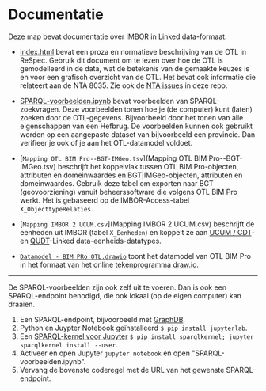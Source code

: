 # Documentatie

Deze map bevat documentatie over IMBOR in Linked data-formaat.

- [index.html](https://stichting-crow.github.io/otl-bim-pro/index.html) bevat een proza en normatieve beschrijving van de OTL in ReSpec. 
Gebruik dit document om te lezen over hoe de OTL is gemodelleerd in de data, wat de betekenis van de gemaakte keuzes is en voor een grafisch overzicht van de OTL. 
Het bevat ook informatie die relateert aan de NTA 8035. 
Zie ook de [NTA issues](https://github.com/Stichting-CROW/otl-bim-pro/issues?utf8=%E2%9C%93&q=is%3Aissue+label%3Anta-8035) in deze repo. 

- [SPARQL-voorbeelden.ipynb](SPARQL-voorbeelden.ipynb) bevat voorbeelden van SPARQL-zoekvragen.
Deze voorbeelden tonen hoe je (de computer) kunt (laten) zoeken door de OTL-gegevens.
Bijvoorbeeld door het tonen van alle eigenschappen van een Hefbrug. 
De voorbeelden kunnen ook gebruikt worden op een aangepaste dataset van bijvoorbeeld een provincie. 
Dan verifieer je ook of je aan het OTL-datamodel voldoet. 

- [`Mapping OTL BIM Pro--BGT-IMGeo.tsv`](Mapping OTL BIM Pro--BGT-IMGeo.tsv) beschrijft het koppelvlak tussen OTL BIM Pro-objecten, attributen en domeinwaardes en BGT|IMGeo-objecten, attributen en domeinwaardes. Gebruik deze tabel om exporten naar BGT (geovoorziening) vanuit beheerssoftware die volgens OTL BIM Pro werkt. Het is gebaseerd op de IMBOR-Access-tabel `X_ObjecttypeRelaties`. 

- [`Mapping IMBOR 2 UCUM.csv`](Mapping IMBOR 2 UCUM.csv) beschrijft de eenheden uit IMBOR (tabel `X_Eenheden`) en koppelt ze aan [UCUM / CDT](https://ci.mines-stetienne.fr/lindt/v2/custom_datatypes.html)- en [QUDT](http://qudt.org/)-Linked data-eenheids-datatypes.  

- [`Datamodel - BIM PRo OTL.drawio`](Datamodel%20-%20BIM%20PRo%20OTL.drawio) toont het datamodel van OTL BIM Pro in het formaat van het online tekenprogramma [draw.io](http://draw.io/).

---

De SPARQL-voorbeelden zijn ook zelf uit te voeren. 
Dan is ook een SPARQL-endpoint benodigd, die ook lokaal (op de eigen computer) kan draaien.

1. Een SPARQL-endpoint, bijvoorbeeld met [GraphDB](http://ontotext.com/).  
1. Python en Juypter Notebook geïnstalleerd `$ pip install jupyterlab`. 
1. Een [SPARQL-kernel voor Jupyter](https://github.com/paulovn/sparql-kernel) `$ pip install sparqlkernel; jupyter sparqlkernel install --user`.
1. Activeer en open Jupyter `jupyter notebook` en open "SPARQL-voorbeelden.ipynb". 
1. Vervang de bovenste coderegel met de URL van het gewenste SPARQL-endpoint.
